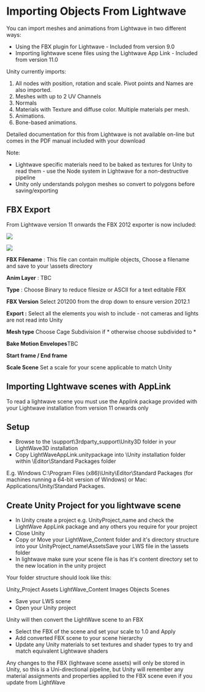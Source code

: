 Importing Objects From Lightwave
================================


You can import meshes and animations from Lightwave in two different ways:


* Using the FBX plugin for Lightwave - Included from version 9.0
* Importing lightwave scene files using the Lightwave App Link - Included from version 11.0

Unity currently imports:


1. All nodes with position, rotation and scale. Pivot points and Names are also imported.
1. Meshes with up to 2 UV Channels
1. Normals
1. Materials with Texture and diffuse color. Multiple materials per mesh.
1. Animations.
1. Bone-based animations.

Detailed documentation for this from Lightwave is not available on-line but comes in the PDF manual included with your download

Note:


* Lightwave specific materials need to be baked as textures for Unity to read them - use the Node system in Lightwave for a non-destructive pipeline
* Unity only understands polygon meshes so convert to polygons before saving/exporting

FBX Export
----------


From Lightwave version 11 onwards the FBX 2012 exporter is now included:


![](../uploads/Main/LW_Export.png) 


![](../uploads/Main/LW_FBX.png) 

**FBX Filename** : This file can contain multiple objects, Choose a filename and save to your \assets directory

**Anim Layer** : TBC

**Type** : Choose Binary to reduce filesize or ASCII for a text editable FBX

**FBX Version** Select 201200 from the drop down to ensure version 2012.1

**Export :** Select all the elements you wish to include - not cameras and lights are not read into Unity

**Mesh type** Choose Cage Subdivision if * otherwise choose subdivided to *

**Bake Motion Envelopes**TBC

**Start frame / End frame**

**Scale Scene** Set a scale for your scene applicable to match Unity


Importing LIghtwave scenes with AppLink
---------------------------------------


To read a lightwave scene you must use the Applink package provided with your Lightwave installation from version 11 onwards only

Setup
-----



* Browse to the \support\3rdparty_support\Unity3D folder in your LightWave3D installation
* Copy LightWaveAppLink.unitypackage into \Unity installation folder within \Editor\Standard Packages folder

E.g. Windows C:\Program Files (x86)\Unity\Editor\Standard Packages (for machines running a 64-bit version of Windows)
or Mac: Applications/Unity/Standard Packages.

Create Unity Project for you lightwave scene
--------------------------------------------



* In Unity create a project e.g. UnityProject_name and check the LightWave AppLink package and any others you require for your project
* Close Unity
* Copy or Move your LightWave_Content folder and it's directory structure into your UnityProject_name\AssetsSave your LWS file in the \assets folder
* In lightwave make sure your scene file is has it's content directory set to the new location in the unity project

Your folder structure should look like this:

Unity_Project
   Assets
        LightWave_Content
            Images
            Objects
            Scenes


* Save your LWS scene
* Open your Unity project

Unity will then convert the LightWave scene to an FBX


* Select the FBX of the scene and set your scale to 1.0 and Apply
* Add converted FBX scene to your scene hierarchy
* Update any Unity materials to set textures and shader types to try and match equivalent Lightwave shaders

Any changes to the FBX (lightwave scene assets) will only be stored in Unity, so this is a Uni-directional pipeline, but Unity will remember any material assignments and properties applied to the FBX scene even if you update from LightWave
